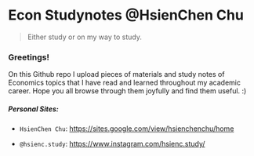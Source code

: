 # Econ Studynotes @HsienChen Chu
> Either study or on my way to study. 
### Greetings!

On this Github repo I upload pieces of materials and study notes of Economics topics that I have read and learned throughout my academic career. Hope you all browse through them joyfully and find them useful. :)

##### Personal Sites:
- `HsienChen Chu`:
  https://sites.google.com/view/hsienchenchu/home

- `@hsienc.study`: https://www.instagram.com/hsienc.study/

